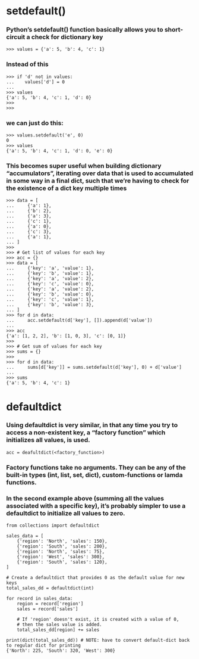 # setdefault()
### Python’s setdefault() function basically allows you to short-circuit a check for dictionary key
```
>>> values = {'a': 5, 'b': 4, 'c': 1}
```

### Instead of this
```
>>> if 'd' not in values:
...    values['d'] = 0
... 
>>> values
{'a': 5, 'b': 4, 'c': 1, 'd': 0}
>>> 
>>> 
```

### we can just do this:
```
>>> values.setdefault('e', 0)
0
>>> values
{'a': 5, 'b': 4, 'c': 1, 'd': 0, 'e': 0}
```

### This becomes super useful when building dictionary “accumulators”, iterating over data that is used to accumulated in some way in a final dict, such that we’re having to check for the existence of a dict key multiple times
```
>>> data = [
...     {'a': 1},
...     {'b': 2},
...     {'a': 3},
...     {'c': 1},
...     {'a': 0},
...     {'c': 3},
...     {'a': 1},
... ]
>>> 
>>> # Get list of values for each key
>>> acc = {}
>>> data = [
...     {'key': 'a', 'value': 1},
...     {'key': 'b', 'value': 1},
...     {'key': 'a', 'value': 2},
...     {'key': 'c', 'value': 0},
...     {'key': 'a', 'value': 2},
...     {'key': 'b', 'value': 0},
...     {'key': 'c', 'value': 1},
...     {'key': 'b', 'value': 3},
... ]
>>> for d in data:
...     acc.setdefault(d['key'], []).append(d['value'])
... 
>>> acc
{'a': [1, 2, 2], 'b': [1, 0, 3], 'c': [0, 1]}
>>>
>>> # Get sum of values for each key
>>> sums = {}
>>> 
>>> for d in data:
...     sums[d['key']] = sums.setdefault(d['key'], 0) + d['value']
... 
>>> sums
{'a': 5, 'b': 4, 'c': 1}
```

# defaultdict
### Using defaultdict is very similar, in that any time you try to access a non-existent key, a “factory function” which initializes all values, is used.
```
acc = deafultdict(<factory_function>)
```
### Factory functions take no arguments. They can be any of the built-in types (int, list, set, dict), custom-functions or lamda functions.

### In the second example above (summing all the values associated with a specific key), it’s probably simpler to use a defaultdict to initialize all values to zero.
```
from collections import defaultdict

sales_data = [
    {'region': 'North', 'sales': 150},
    {'region': 'South', 'sales': 200},
    {'region': 'North', 'sales': 75},
    {'region': 'West', 'sales': 300},
    {'region': 'South', 'sales': 120},
]

# Create a defaultdict that provides 0 as the default value for new keys
total_sales_dd = defaultdict(int)

for record in sales_data:
    region = record['region']
    sales = record['sales']
    
    # If 'region' doesn't exist, it is created with a value of 0,
    # then the sales value is added.
    total_sales_dd[region] += sales

print(dict(total_sales_dd)) # NOTE: have to convert default-dict back to regular dict for printing
{'North': 225, 'South': 320, 'West': 300}
```
